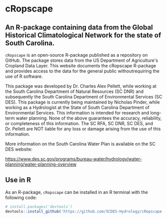 <!-- README.md is generated from README.Rmd. Please edit that file -->

# cRopscape

## An R-package containing data from the Global Historical Climatological Network for the state of South Carolina.

`cRopscape` is an open-source R-package published as a repository on
GitHub. The package stores data from the US Department of Agriculture's Cropland Data Layer. 
This website documents the cRopscape R-package and provides access to the data for 
the general public withoutrequiring the use of R software.

This package was developed by Dr. Charles Alex Pellett, while working at
the South Carolina Department of Natural Resources (SC DNR) and
subsequently the South Carolina Department of Environmental Services (SC
DES). This package is currently being maintained by Nicholas Pinder, while
working as a Hydrologist at the State of South Carolina Department of 
Environmental Services. This information is intended for research and long-term water
planning. None of the above guarantees the accuracy, reliability, or
completeness of this information. The SC RFA, SC DNR, SC DES, and
Dr. Pellett are NOT liable for any loss or damage arising from the use
of this information.

More information on the South Carolina Water Plan is available on the SC
DES website:

<https://www.des.sc.gov/programs/bureau-water/hydrology/water-planning/water-planning-overview>


## Use in R

As an R-package, `cRopscape` can be installed in an R terminal with
the following code:

``` r
# install.packages('devtools') 
devtools::install_github('https://github.com/SCDES-Hydrology/cRopscape')
```
